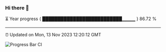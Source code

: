 ### Hi there 👋

⏳ Year progress { ██████████████████████████▁▁▁▁ } 86.72 %

---

⏰ Updated on Mon, 13 Nov 2023 12:20:12 GMT

![Progress Bar CI](https://github.com/liununu/liununu/workflows/Progress%20Bar%20CI/badge.svg)
